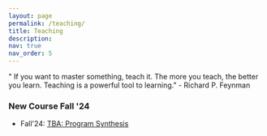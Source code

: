 ```yaml
---
layout: page
permalink: /teaching/
title: Teaching
description: 
nav: true
nav_order: 5
---
```

" If you want to master something, teach it. The more you teach, the better you learn. Teaching is a powerful tool to learning." - Richard P. Feynman

### New Course Fall '24
-   Fall'24: [TBA: Program Synthesis](pages/cs5733/)
